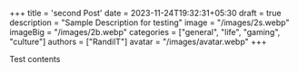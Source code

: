 +++
title = 'second Post'
date = 2023-11-24T19:32:31+05:30
draft = true
description = "Sample Description for testing"
image = "/images/2s.webp"
imageBig = "/images/2b.webp"
categories = ["general", "life", "gaming", "culture"]
authors = ["RandilT"]
avatar = "/images/avatar.webp"
+++

Test contents
